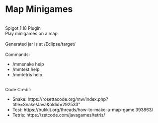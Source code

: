 <h1>Map Minigames</h1>
<br>
Spigot 1.18 Plugin<br>
Play minigames on a map<br>
<br>
Generated jar is at /Eclipse/target/<br>
<br>
Commands:<br>
<ul>
	<li>/mmsnake help</li>
	<li>/mmtest help</li>
	<li>/mmtetris help</li>
</ul>
<br>
Code Credit:<br>
<ul>
	<li>Snake: https://rosettacode.org/mw/index.php?title=Snake/Java&oldid=292533"</li>
	<li>Test: https://bukkit.org/threads/how-to-make-a-map-game.393863/</li>
	<li>Tetris: https://zetcode.com/javagames/tetris/</li>
</ul>